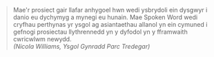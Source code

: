 > Mae'r prosiect gair llafar anhygoel hwn wedi ysbrydoli ein dysgwyr i danio eu dychymyg a mynegi eu hunain. Mae Spoken Word wedi cryfhau perthynas yr ysgol ag asiantaethau allanol yn ein cymuned i gefnogi prosiectau llythrennedd yn y dyfodol yn y fframwaith cwricwlwm newydd.<br /><cite>(Nicola Williams, Ysgol Gynradd Parc Tredegar)